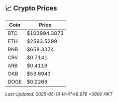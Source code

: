 ## 📈 Crypto Prices

| Coin | Price |
| ---- | ----- |
| BTC | $103994.3873 |
| ETH | $2593.5299 |
| BNB | $658.3374 |
| CRV | $0.7141 |
| ARB | $0.4116 |
| OKB | $53.6943 |
| DOGE | $0.2266 |

_Last Updated: 2025-05-16 14:41:48.976 +0800 HKT_